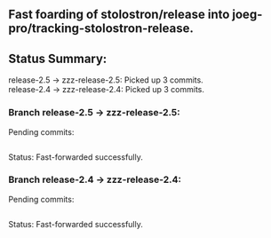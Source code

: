 ## Fast foarding of stolostron/release into joeg-pro/tracking-stolostron-release.

## Status Summary:

release-2.5 -> zzz-release-2.5: Picked up 3 commits.  
release-2.4 -> zzz-release-2.4: Picked up 3 commits.  

### Branch release-2.5 -> zzz-release-2.5:

Pending commits:

```
```

Status: Fast-forwarded successfully.

### Branch release-2.4 -> zzz-release-2.4:

Pending commits:

```
```

Status: Fast-forwarded successfully.
